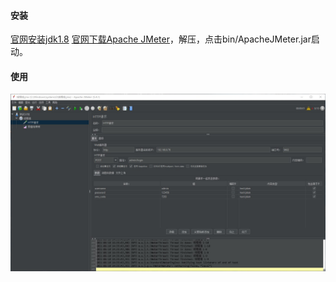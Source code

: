 #### **安装**
[官网安装jdk1.8](https://www.oracle.com/java/technologies/javase/javase-jdk8-downloads.html)
[官网下载Apache JMeter](https://jmeter.apache.org/download_jmeter.cgi)，解压，点击bin/ApacheJMeter.jar启动。
#### **使用**
![](../../images/jmeter.jpg)
